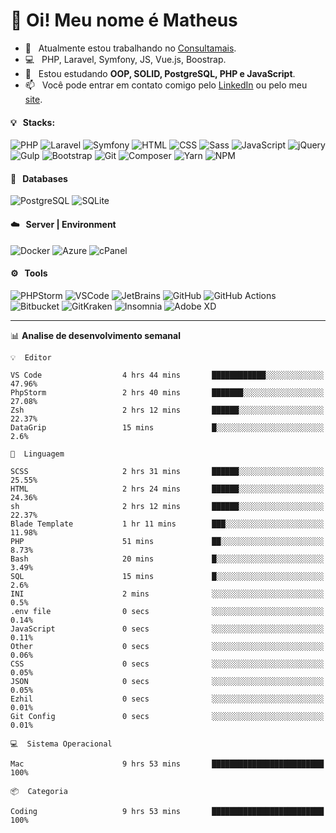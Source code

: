 # 👋 Oi! Meu nome é Matheus

- 🔭 &nbsp; Atualmente estou trabalhando no [Consultamais](https://consultamais.com.br/).
- 💻 &nbsp; PHP, Laravel, Symfony, JS, Vue.js, Boostrap.
- 🌱 &nbsp; Estou estudando **OOP, SOLID, PostgreSQL, PHP e JavaScript**.
- 📫 &nbsp; Você pode entrar em contato comigo pelo [LinkedIn](https://www.linkedin.com/in/matheuscamargoxavier/) ou pelo meu [site](https://matheuscamargo.co).

#### 💡 &nbsp; Stacks:
![PHP](https://img.shields.io/badge/-PHP-777BB4?&logo=php&logoColor=FFFFFF)
![Laravel](https://img.shields.io/badge/-Laravel-FF2D20?&logo=laravel&logoColor=FFFFFF)
![Symfony](https://img.shields.io/badge/-Symfony-000000?&logo=symfony&logoColor=FFFFFF)
![HTML](https://img.shields.io/badge/-HTML-E34F26?&logo=html5&logoColor=FFFFFF)
![CSS](https://img.shields.io/badge/-CSS-1572B6?&logo=css3&logoColor=FFFFFF)
![Sass](https://img.shields.io/badge/-Sass-CC6699?&logo=sass&logoColor=FFFFFF)
![JavaScript](https://img.shields.io/badge/-JavaScript-F7DF1E?&logo=javascript&logoColor=FFFFFF)
![jQuery](https://img.shields.io/badge/-jQuery-0769AD?&logo=jquery&logoColor=FFFFFF)
![Gulp](https://img.shields.io/badge/-Gulp-CF4647?&logo=gulp&logoColor=FFFFFF)
![Bootstrap](https://img.shields.io/badge/-Bootstrap-7952B3?&logo=bootstrap&logoColor=FFFFFF)
![Git](https://img.shields.io/badge/-Git-F05032?&logo=git&logoColor=FFFFFF)
![Composer](https://img.shields.io/badge/-Composer-885630?&logo=composer&logoColor=FFFFFF)
![Yarn](https://img.shields.io/badge/-Yarn-2C8EBB?&logo=yarn&logoColor=FFFFFF)
![NPM](https://img.shields.io/badge/-npm-CB3837?&logo=npm&logoColor=FFFFFF)

#### 💾 &nbsp; Databases
![PostgreSQL](https://img.shields.io/badge/-PostgreSQL-336791?&logo=PostgreSQL&logoColor=FFFFFF)
![SQLite](https://img.shields.io/badge/-SQLite-003B57?&logo=SQLite&logoColor=FFFFFF)

#### ☁️ &nbsp; Server | Environment
![Docker](https://img.shields.io/badge/-Docker-2496ED?&logo=docker&logoColor=FFFFFF)
![Azure](https://img.shields.io/badge/-Azure-0089D6?&logo=microsoft%20azure&logoColor=FFFFFF)
![cPanel](https://img.shields.io/badge/-cPanel-FF6C2C?&logo=cpanel&logoColor=FFFFFF)

#### ⚙️ &nbsp; Tools
![PHPStorm](https://img.shields.io/badge/-PHPStorm-000000?&logo=PHPStorm&logoColor=FFFFFF)
![VSCode](https://img.shields.io/badge/-VSCode-007ACC?&logo=Visual%20Studio%20Code&logoColor=FFFFFF) 
![JetBrains](https://img.shields.io/badge/-JetBrains-000000?&logo=jetbrains&logoColor=FFFFFF) 
![GitHub](https://img.shields.io/badge/-GitHub-181717?&logo=github&logoColor=FFFFFF) 
![GitHub Actions](https://img.shields.io/badge/-GitHub%20Actions-181717?&logo=GitHub%20Actions&logoColor=FFFFFF) 
![Bitbucket](https://img.shields.io/badge/-Bitbucket-0052CC?&logo=bitbucket&logoColor=FFFFFF)
![GitKraken](https://img.shields.io/badge/-GitKraken-179287?&logo=GitKraken&logoColor=FFFFFF)
![Insomnia](https://img.shields.io/badge/-Insomnia-5849BE?&logo=Insomnia&logoColor=FFFFFF)
![Adobe XD](https://img.shields.io/badge/-Adobe%20XD-FF61F6?&logo=adobe%20xd&logoColor=FFFFFF) 
_______

📊  **Analise de desenvolvimento semanal**
```text
💡  Editor

VS Code                  4 hrs 44 mins       ████████████░░░░░░░░░░░░░     47.96%
PhpStorm                 2 hrs 40 mins       ███████░░░░░░░░░░░░░░░░░░     27.08%
Zsh                      2 hrs 12 mins       ██████░░░░░░░░░░░░░░░░░░░     22.37%
DataGrip                 15 mins             █░░░░░░░░░░░░░░░░░░░░░░░░       2.6%
```
```text
💬  Linguagem

SCSS                     2 hrs 31 mins       ██████░░░░░░░░░░░░░░░░░░░     25.55%
HTML                     2 hrs 24 mins       ██████░░░░░░░░░░░░░░░░░░░     24.36%
sh                       2 hrs 12 mins       ██████░░░░░░░░░░░░░░░░░░░     22.37%
Blade Template           1 hr 11 mins        ███░░░░░░░░░░░░░░░░░░░░░░     11.98%
PHP                      51 mins             ██░░░░░░░░░░░░░░░░░░░░░░░      8.73%
Bash                     20 mins             █░░░░░░░░░░░░░░░░░░░░░░░░      3.49%
SQL                      15 mins             █░░░░░░░░░░░░░░░░░░░░░░░░       2.6%
INI                      2 mins              ░░░░░░░░░░░░░░░░░░░░░░░░░       0.5%
.env file                0 secs              ░░░░░░░░░░░░░░░░░░░░░░░░░      0.14%
JavaScript               0 secs              ░░░░░░░░░░░░░░░░░░░░░░░░░      0.11%
Other                    0 secs              ░░░░░░░░░░░░░░░░░░░░░░░░░      0.06%
CSS                      0 secs              ░░░░░░░░░░░░░░░░░░░░░░░░░      0.05%
JSON                     0 secs              ░░░░░░░░░░░░░░░░░░░░░░░░░      0.05%
Ezhil                    0 secs              ░░░░░░░░░░░░░░░░░░░░░░░░░      0.01%
Git Config               0 secs              ░░░░░░░░░░░░░░░░░░░░░░░░░      0.01%
```
```text
💻  Sistema Operacional

Mac                      9 hrs 53 mins       █████████████████████████       100%
```
```text
📦  Categoria

Coding                   9 hrs 53 mins       █████████████████████████       100%
```
